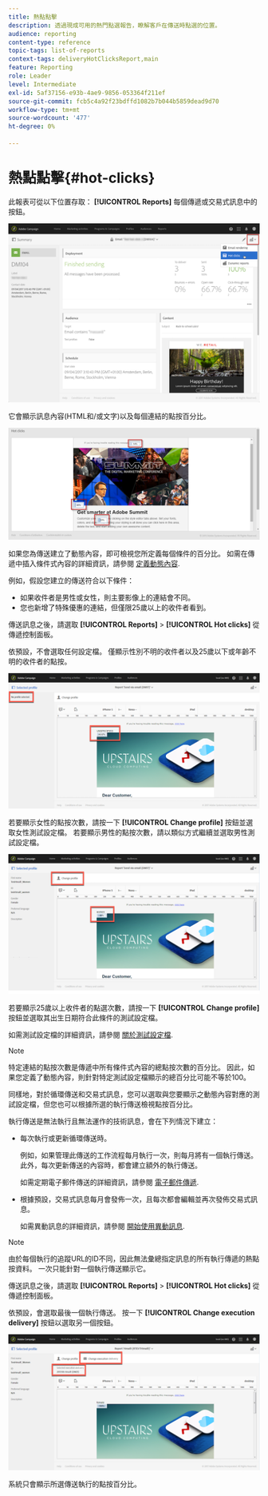 ```yaml
---
title: 熱點點擊
description: 透過現成可用的熱門點選報告，瞭解客戶在傳送時點選的位置。
audience: reporting
content-type: reference
topic-tags: list-of-reports
context-tags: deliveryHotClicksReport,main
feature: Reporting
role: Leader
level: Intermediate
exl-id: 5af37156-e93b-4ae9-9856-053364f211ef
source-git-commit: fcb5c4a92f23bdffd1082b7b044b5859dead9d70
workflow-type: tm+mt
source-wordcount: '477'
ht-degree: 0%

---
```


# 熱點點擊{#hot-clicks}

此報表可從以下位置存取： **[!UICONTROL Reports]** 每個傳遞或交易式訊息中的按鈕。

![](assets/delivery_reports_hot-clicks_4.png)

它會顯示訊息內容(HTML和/或文字)以及每個連結的點按百分比。

![](assets/delivery_reports_10.png)

如果您為傳送建立了動態內容，即可檢視您所定義每個條件的百分比。 如需在傳遞中插入條件式內容的詳細資訊，請參閱 [定義動態內容](../../designing/using/personalization.md#defining-dynamic-content-in-an-email).

例如，假設您建立的傳送符合以下條件：

* 如果收件者是男性或女性，則主要影像上的連結會不同。
* 您也新增了特殊優惠的連結，但僅限25歲以上的收件者看到。

傳送訊息之後，請選取 **[!UICONTROL Reports]** > **[!UICONTROL Hot clicks]** 從傳遞控制面板。

依預設，不會選取任何設定檔。 僅顯示性別不明的收件者以及25歲以下或年齡不明的收件者的點按。

![](assets/delivery_reports_hot-clicks_1.png)

若要顯示女性的點按次數，請按一下 **[!UICONTROL Change profile]** 按鈕並選取女性測試設定檔。 若要顯示男性的點按次數，請以類似方式繼續並選取男性測試設定檔。

![](assets/delivery_reports_hot-clicks_2.png)

若要顯示25歲以上收件者的點選次數，請按一下 **[!UICONTROL Change profile]** 按鈕並選取其出生日期符合此條件的測試設定檔。

如需測試設定檔的詳細資訊，請參閱 [關於測試設定檔](../../audiences/using/managing-test-profiles.md).

>[!NOTE]
>
>特定連結的點按次數是傳遞中所有條件式內容的總點按次數的百分比。 因此，如果您定義了動態內容，則針對特定測試設定檔顯示的總百分比可能不等於100。

同樣地，對於循環傳送和交易式訊息，您可以選取與您要顯示之動態內容對應的測試設定檔，但您也可以根據所選的執行傳送檢視點按百分比。

執行傳送是無法執行且無法運作的技術訊息，會在下列情況下建立：

* 每次執行或更新循環傳送時。

  例如，如果管理此傳送的工作流程每月執行一次，則每月將有一個執行傳送。 此外，每次更新傳送的內容時，都會建立額外的執行傳送。

  如需定期電子郵件傳送的詳細資訊，請參閱 [電子郵件傳遞](../../automating/using/email-delivery.md).

* 根據預設，交易式訊息每月會發佈一次，且每次都會編輯並再次發佈交易式訊息。

  如需異動訊息的詳細資訊，請參閱 [開始使用異動訊息](../../channels/using/getting-started-with-transactional-msg.md).

>[!NOTE]
>
>由於每個執行的追蹤URL的ID不同，因此無法彙總指定訊息的所有執行傳遞的熱點按資料。 一次只能針對一個執行傳送顯示它。

傳送訊息之後，請選取 **[!UICONTROL Reports]** > **[!UICONTROL Hot clicks]** 從傳遞控制面板。

依預設，會選取最後一個執行傳送。 按一下 **[!UICONTROL Change execution delivery]** 按鈕以選取另一個按鈕。

![](assets/delivery_reports_hot-clicks_3.png)

系統只會顯示所選傳送執行的點按百分比。
